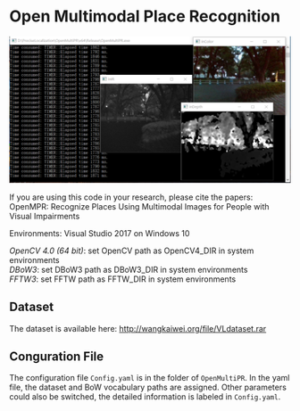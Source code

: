# Open Multimodal Place Recognition
![avatar](/GUI.png)

If you are using this code in your research, please cite the papers:\
OpenMPR: Recognize Places Using Multimodal Images for People with Visual Impairments

Environments: Visual Studio 2017 on Windows 10

*OpenCV 4.0 (64 bit)*: set OpenCV path as OpenCV4_DIR in system environments\
*DBoW3*: set DBoW3 path as DBoW3_DIR in system environments\
*FFTW3*: set FFTW path as FFTW_DIR in system environments

## Dataset
The dataset is available here: http://wangkaiwei.org/file/VLdataset.rar

## Conguration File
The configuration file `Config.yaml` is in the folder of `OpenMultiPR`. In the yaml file, the dataset and BoW vocabulary paths are assigned. Other parameters could also be switched, the detailed information is labeled in `Config.yaml`. 